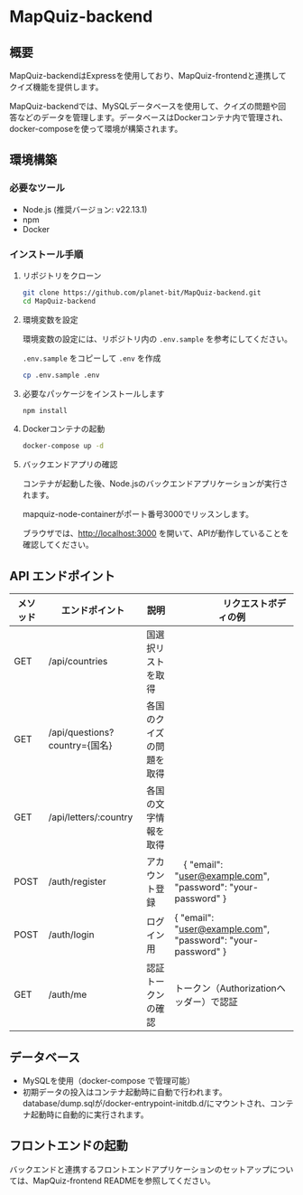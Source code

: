 # MapQuiz-backend

## 概要

MapQuiz-backendはExpressを使用しており、MapQuiz-frontendと連携してクイズ機能を提供します。

MapQuiz-backendでは、MySQLデータベースを使用して、クイズの問題や回答などのデータを管理します。データベースはDockerコンテナ内で管理され、docker-composeを使って環境が構築されます。

## 環境構築

### 必要なツール

- Node.js (推奨バージョン: v22.13.1)
- npm
- Docker

### インストール手順

1. リポジトリをクローン

   ```sh
   git clone https://github.com/planet-bit/MapQuiz-backend.git
   cd MapQuiz-backend
   ```

2. 環境変数を設定

   環境変数の設定には、リポジトリ内の `.env.sample` を参考にしてください。

   `.env.sample` をコピーして `.env` を作成

   ```sh
   cp .env.sample .env
   ```
3. 必要なパッケージをインストールします

   ```sh
   npm install
   ```

4. Dockerコンテナの起動

   ```sh
   docker-compose up -d
   ```

5. バックエンドアプリの確認

   コンテナが起動した後、Node.jsのバックエンドアプリケーションが実行されます。
   
   mapquiz-node-containerがポート番号3000でリッスンします。
   
   ブラウザでは、[http://localhost:3000](http://localhost:3000) を開いて、APIが動作していることを確認してください。
   

## API エンドポイント

| メソッド | エンドポイント      | 説明 |　　　　　リクエストボディの例　　　　|
| ---- | -----------------     | ---------------------- |----------------------|
| GET  | /api/countries        | 国選択リストを取得 |
| GET  | /api/questions?country={国名}  | 各国のクイズの問題を取得 |
| GET  | /api/letters/:country | 各国の文字情報を取得 |
| POST  | /auth/register        |アカウント登録 |　{ "email": "user@example.com", "password": "your-password" }
| POST  |  /auth/login  | ログイン用 |{ "email": "user@example.com", "password": "your-password" }
| GET  | /auth/me |認証トークンの確認|トークン（Authorizationヘッダー）で認証

## データベース

- MySQLを使用（docker-compose で管理可能）
- 初期データの投入はコンテナ起動時に自動で行われます。\
  database/dump.sqlが/docker-entrypoint-initdb.d/にマウントされ、コンテナ起動時に自動的に実行されます。

## フロントエンドの起動

バックエンドと連携するフロントエンドアプリケーションのセットアップについては、MapQuiz-frontend READMEを参照してください。
